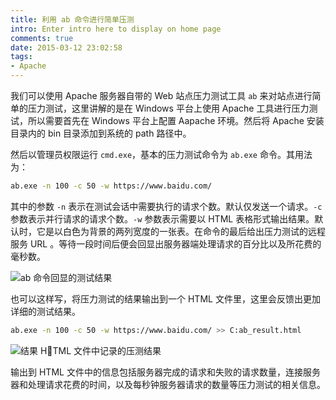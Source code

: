 ```yaml
---
title: 利用 ab 命令进行简单压测
intro: Enter intro here to display on home page
comments: true
date: 2015-03-12 23:02:58
tags:
- Apache
---
```


我们可以使用 Apache 服务器自带的 Web 站点压力测试工具 `ab` 来对站点进行简单的压力测试，这里讲解的是在 Windows 平台上使用 Apache 工具进行压力测试，所以需要首先在 Windows 平台上配置 Aapache 环境。然后将 Apache 安装目录内的 bin 目录添加到系统的 path 路径中。

然后以管理员权限运行 `cmd.exe`，基本的压力测试命令为 `ab.exe` 命令。其用法为：

```bash
ab.exe -n 100 -c 50 -w https://www.baidu.com/
```

其中的参数 `-n` 表示在测试会话中需要执行的请求个数。默认仅发送一个请求。`-c` 参数表示并行请求的请求个数。`-w` 参数表示需要以 HTML 表格形式输出结果。默认时，它是以白色为背景的两列宽度的一张表。在命令的最后给出压力测试的远程服务 URL 。等待一段时间后便会回显出服务器端处理请求的百分比以及所花费的毫秒数。

![ab 命令回显的测试结果](1.png)

也可以这样写，将压力测试的结果输出到一个 HTML 文件里，这里会反馈出更加详细的测试结果。

```bash
ab.exe -n 100 -c 50 -w https://www.baidu.com/ >> C:ab_result.html
```

![结果 HTML 文件中记录的压测结果](2.png)

输出到 HTML 文件中的信息包括服务器完成的请求和失败的请求数量，连接服务器和处理请求花费的时间，以及每秒钟服务器请求的数量等压力测试的相关信息。
